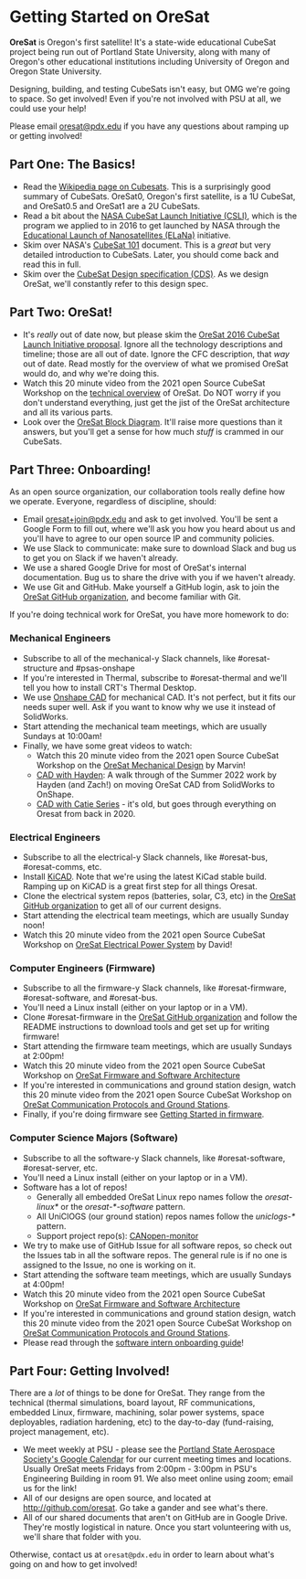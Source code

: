 # Getting Started on OreSat

**OreSat** is Oregon's first satellite! It's a state-wide educational CubeSat project being run out of Portland State University, along with many of Oregon's other educational institutions including University of Oregon and Oregon State University.

Designing, building, and testing CubeSats isn't easy, but OMG we're going to space. So get involved! Even if you're not involved with PSU at all, we could use your help!

Please email <oresat@pdx.edu> if you have any questions about ramping up or getting involved!

## Part One: The Basics!

- Read the [Wikipedia page on Cubesats]. This is a surprisingly good summary of CubeSats. OreSat0, Oregon's first satellite, is a 1U CubeSat, and OreSat0.5 and OreSat1 are a 2U CubeSats.
- Read a bit about the [NASA CubeSat Launch Initiative (CSLI)], which is the program we applied to in 2016 to get launched by NASA through the [Educational Launch of Nanosatellites (ELaNa)](http://www.nasa.gov/mission_pages/smallsats/elana/index.html) initiative.
- Skim over NASA's [CubeSat 101] document. This is a _great_ but very detailed introduction to CubeSats. Later, you should come back and read this in full.
- Skim over the [CubeSat Design specification (CDS)]. As we design OreSat, we'll constantly refer to this design spec.

## Part Two: OreSat!

- It's _really_ out of date now, but please skim the [OreSat 2016 CubeSat Launch Initiative proposal]. Ignore all the technology descriptions and timeline; those are all out of date. Ignore the CFC description, that _way_ out of date. Read mostly for the overview of what we promised OreSat would do, and why we're doing this.
- Watch this 20 minute video from the 2021 open Source CubeSat Workshop on the [technical overview](https://www.youtube.com/watch?v=f-3HAv4VBUc) of OreSat. Do NOT worry if you don't understand everything, just get the jist of the OreSat architecture and all its various parts.
- Look over the [OreSat Block Diagram]. It'll raise more questions than it answers, but you'll get a sense for how much _stuff_ is crammed in our CubeSats.

## Part Three: Onboarding!

As an open source organization, our collaboration tools really define how we operate. Everyone, regardless of discipline, should:

- Email <oresat+join@pdx.edu> and ask to get involved. You'll be sent a Google Form to fill out, where we'll ask you how you heard about us and you'll have to agree to our open source IP and community policies.
- We use Slack to communicate: make sure to download Slack and bug us to get you on Slack if we haven't already.
- We use a shared Google Drive for most of OreSat's internal documentation. Bug us to share the drive with you if we haven't already.
- We use Git and GitHub. Make yourself a GitHub login, ask to join the [OreSat GitHub organization], and become familiar with Git.

If you're doing technical work for OreSat, you have more homework to do:

### Mechanical Engineers

- Subscribe to all of the mechanical-y Slack channels, like #oresat-structure and #psas-onshape
- If you're interested in Thermal, subscribe to #oresat-thermal and we'll tell you how to install CRT's Thermal Desktop.
- We use [Onshape CAD](https://www.onshape.com/) for mechanical CAD. It's not perfect, but it fits our needs super well. Ask if you want to know why we use it instead of SolidWorks.
- Start attending the mechanical team meetings, which are usually Sundays at 10:00am!
- Finally, we have some great videos to watch:
    - Watch this 20 minute video from the 2021 open Source CubeSat Workshop on the [OreSat Mechanical Design](https://youtu.be/0-Tlg6fqUgA?t=25) by Marvin!
    - [CAD with Hayden](https://www.youtube.com/watch?v=OYUZ3eE1vc8): A walk through of the Summer 2022 work by Hayden (and Zach!) on moving OreSat CAD from SolidWorks to OnShape. 
    - [CAD with Catie Series](https://www.youtube.com/watch?v=Bzgoayj21Vc) - it's old, but goes through everything on Oresat from back in 2020.

### Electrical Engineers

- Subscribe to all the electrical-y Slack channels, like #oresat-bus, #oresat-comms, etc.
- Install [KiCAD]. Note that we're using the latest KiCad stable build. Ramping up on KiCAD is a great first step for all things Oresat.
- Clone the electrical system repos (batteries, solar, C3, etc) in the [OreSat GitHub organization] to get all of our current designs.
- Start attending the electrical team meetings, which are usually Sunday noon!
- Watch this 20 minute video from the 2021 open Source CubeSat Workshop on [OreSat Electrical Power System](https://youtu.be/n3-lD2CVcbM?t=16) by David!

### Computer Engineers (Firmware)

- Subscribe to all the firmware-y Slack channels, like #oresat-firmware, #oresat-software, and #oresat-bus.
- You'll need a Linux install (either on your laptop or in a VM).
- Clone #oresat-firmware in the [OreSat GitHub organization] and follow the README instructions to download tools and get set up for writing firmware!
- Start attending the firmware team meetings, which are usually Sundays at 2:00pm!
- Watch this 20 minute video from the 2021 open Source CubeSat Workshop on [OreSat Firmware and Software Architecture](https://youtu.be/rwz4FqyghRo?t=21)
- If you're interested in communications and ground station design, watch this 20 minute video from the 2021 open Source CubeSat Workshop on [OreSat Communication Protocols and Ground Stations](https://www.youtube.com/watch?v=mC4On8ECt2E).
- Finally, if you're doing firmware see [Getting Started in firmware](https://github.com/oresat/oresat-firmware).

### Computer Science Majors (Software)

- Subscribe to all the software-y Slack channels, like #oresat-software, #oresat-server, etc.
- You'll need a Linux install (either on your laptop or in a VM).
- Software has a lot of repos!
  - Generally all embedded OreSat Linux repo names follow the _oresat-linux\*_ or the _oresat-\*-software_ pattern.
  - All UniClOGS (our ground station) repos names follow the _uniclogs-\*_ pattern.
  - Support project repo(s): [CANopen-monitor]
- We try to make use of GitHub Issue for all software repos, so check out the Issues tab in all the software repos. The general rule is if no one is assigned to the Issue, no one is working on it.
- Start attending the software team meetings, which are usually Sundays at 4:00pm!
- Watch this 20 minute video from the 2021 open Source CubeSat Workshop on [OreSat Firmware and Software Architecture](https://youtu.be/rwz4FqyghRo?t=21)
- If you're interested in communications and ground station design, watch this 20 minute video from the 2021 open Source CubeSat Workshop on [OreSat Communication Protocols and Ground Stations](https://www.youtube.com/watch?v=mC4On8ECt2E).
- Please read through the [software intern onboarding guide](https://github.com/oresat/oresat-software-onboarding)!

## Part Four: Getting Involved!

There are a _lot_ of things to be done for OreSat. They range from the technical (thermal simulations, board layout, RF communications, embedded Linux, firmware, machining, solar power systems, space deployables, radiation hardening, etc) to the day-to-day (fund-raising, project management, etc). 

- We meet weekly at PSU - please see the [Portland State Aerospace Society's Google Calendar] for our current meeting times and locations. Usually OreSat meets Fridays from 2:00pm - 3:00pm in PSU's Engineering Building in room 91. We also meet online using zoom; email us for the link!
- All of our designs are open source, and located at <http://github.com/oresat>. Go take a gander and see what's there.
- All of our shared documents that aren't on GitHub are in Google Drive. They're mostly logistical in nature. Once you start volunteering with us, we'll share that folder with you.

Otherwise, contact us at `oresat@pdx.edu` in order to learn about what's going on and how to get involved!


<!-- External Links -->
[Wikipedia page on Cubesats]:https://en.wikipedia.org/wiki/CubeSat
[NASA CubeSat Launch Initiative (CSLI)]:http://www.nasa.gov/directorates/heo/home/CubeSats_initiative
[Educational Launch of Nanosatellites (ELaNa)]:http://www.nasa.gov/mission_pages/smallsats/elana/index.html
[CubeSat 101]:https://www.nasa.gov/sites/default/files/atoms/files/nasa_csli_cubesat_101_508.pdf
[CubeSat Design specification (CDS)]:https://static1.squarespace.com/static/5418c831e4b0fa4ecac1bacd/t/56e9b62337013b6c063a655a/1458157095454/cds_rev13_final2.pdf

<!-- Tool Links -->
[KiCAD]:https://www.kicad.org/
[OnShape]: 
[SolidWorks]:https://www.solidworks.com/

<!-- GitHub Links -->
[OreSat GitHub organization]:https://github.com/oresat/
[OreSat Structure repo]:https://github.com/oresat/oresat-structure
[CANopen-monitor]:https://github.com/oresat/CANopen-monitor

<!-- OreSat Links -->
[Portland State Aerospace Society's Google Calendar]:http://psas.pdx.edu/join/
[OreSat Block Diagram]:https://github.com/oresat/oresat.github.io/blob/master/pub/OreSat_CS0_Block_Diagram.pdf
[OreSat 2016 CubeSat Launch Initiative proposal]:http://oresat.github.io/mission/oresat-2016-csli-application-r6-PUBLIC.pdf
[walkthrough]:https://www.youtube.com/watch?v=Bzgoayj21Vc&list=PLErHfvfxHlH09auH2yG9p9x0MbHu5K8v4
[Wiki]:https://github.com/oresat/oresat-structure/wiki
